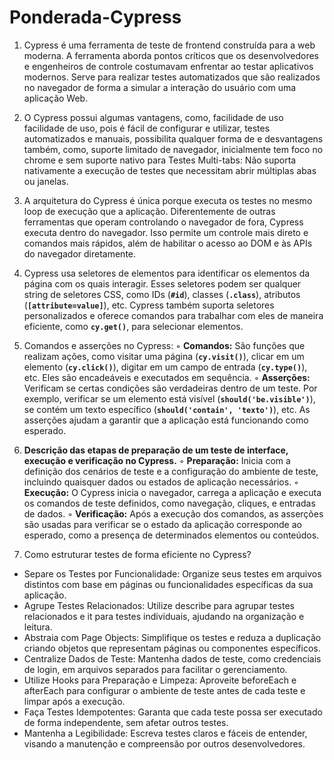 # Ponderada-Cypress

1. Cypress é uma ferramenta de teste de frontend construída para a web moderna. A ferramenta aborda pontos críticos que os desenvolvedores e engenheiros de controle costumavam enfrentar ao testar aplicativos modernos. Serve para realizar testes automatizados que são realizados no navegador de forma a simular a interação do usuário com uma aplicação Web.
   
2. O Cypress possui algumas vantagens, como, facilidade de uso facilidade de uso, pois é fácil de configurar e utilizar, testes automatizados e manuais, possibilita qualquer forma de e desvantagens também, como, suporte limitado de navegador, inicialmente tem foco no chrome e sem suporte nativo para Testes Multi-tabs: Não suporta nativamente a execução de testes que necessitam abrir múltiplas abas ou janelas.
   
3. A arquitetura do Cypress é única porque executa os testes no mesmo loop de execução que a aplicação. Diferentemente de outras ferramentas que operam controlando o navegador de fora, Cypress executa dentro do navegador. Isso permite um controle mais direto e comandos mais rápidos, além de habilitar o acesso ao DOM e às APIs do navegador diretamente.
   
4. Cypress usa seletores de elementos para identificar os elementos da página com os quais interagir. Esses seletores podem ser qualquer string de seletores CSS, como IDs (**`#id`**), classes (**`.class`**), atributos (**`[attribute=value]`**), etc. Cypress também suporta seletores personalizados e oferece comandos para trabalhar com eles de maneira eficiente, como **`cy.get()`**, para selecionar elementos.
   
5.  Comandos e asserções no Cypress:
    ◦ **Comandos:** São funções que realizam ações, como visitar uma página (**`cy.visit()`**), clicar em um elemento (**`cy.click()`**), digitar em um campo de entrada (**`cy.type()`**), etc. Eles são encadeáveis e executados em sequência.
    ◦ **Asserções:** Verificam se certas condições são verdadeiras dentro de um teste. Por exemplo, verificar se um elemento está visível (**`should('be.visible')`**), se contém um texto específico (**`should('contain', 'texto')`**), etc. As asserções ajudam a garantir que a aplicação está funcionando como esperado.
    
6. **Descrição das etapas de preparação de um teste de interface, execução e verificação no Cypress.**
    ◦ **Preparação:** Inicia com a definição dos cenários de teste e a configuração do ambiente de teste, incluindo quaisquer dados ou estados de aplicação necessários.
    ◦ **Execução:** O Cypress inicia o navegador, carrega a aplicação e executa os comandos de teste definidos, como navegação, cliques, e entradas de dados.
    ◦ **Verificação:** Após a execução dos comandos, as asserções são usadas para verificar se o estado da aplicação corresponde ao esperado, como a presença de determinados elementos ou conteúdos.

7. Como estruturar testes de forma eficiente no Cypress?
- Separe os Testes por Funcionalidade: Organize seus testes em arquivos distintos com base em páginas ou funcionalidades específicas da sua aplicação.
- Agrupe Testes Relacionados: Utilize describe para agrupar testes relacionados e it para testes individuais, ajudando na organização e leitura.
- Abstraia com Page Objects: Simplifique os testes e reduza a duplicação criando objetos que representam páginas ou componentes específicos.
- Centralize Dados de Teste: Mantenha dados de teste, como credenciais de login, em arquivos separados para facilitar o gerenciamento.
- Utilize Hooks para Preparação e Limpeza: Aproveite beforeEach e afterEach para configurar o ambiente de teste antes de cada teste e limpar após a execução.
- Faça Testes Idempotentes: Garanta que cada teste possa ser executado de forma independente, sem afetar outros testes.
- Mantenha a Legibilidade: Escreva testes claros e fáceis de entender, visando a manutenção e compreensão por outros desenvolvedores.
